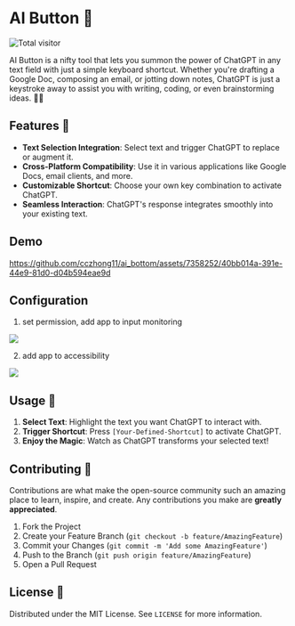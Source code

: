 # AI Button 🚀

![Total visitor](https://badge.tczhong.com/total.svg?repo_id=cczhong11.ai_button)

AI Button is a nifty tool that lets you summon the power of ChatGPT in any text field with just a simple keyboard shortcut. Whether you're drafting a Google Doc, composing an email, or jotting down notes, ChatGPT is just a keystroke away to assist you with writing, coding, or even brainstorming ideas. 🤖✨

## Features 🌟

- **Text Selection Integration**: Select text and trigger ChatGPT to replace or augment it.
- **Cross-Platform Compatibility**: Use it in various applications like Google Docs, email clients, and more.
- **Customizable Shortcut**: Choose your own key combination to activate ChatGPT.
- **Seamless Interaction**: ChatGPT's response integrates smoothly into your existing text.

## Demo

https://github.com/cczhong11/ai_bottom/assets/7358252/40bb014a-391e-44e9-81d0-d04b594eae9d


## Configuration

1. set permission, add app to input monitoring

![](https://tczimg.s3.amazonaws.com/vscode/578057803a4d47c7b20473ec92c52c29.png)

2. add app to accessibility

![](https://tczimg.s3.amazonaws.com/vscode/2c37ba1883d84bffad4b37bf3b318c6c.png)

## Usage 📖

1. **Select Text**: Highlight the text you want ChatGPT to interact with.
2. **Trigger Shortcut**: Press `[Your-Defined-Shortcut]` to activate ChatGPT.
3. **Enjoy the Magic**: Watch as ChatGPT transforms your selected text!

## Contributing 🤝

Contributions are what make the open-source community such an amazing place to learn, inspire, and create. Any contributions you make are **greatly appreciated**.

1. Fork the Project
2. Create your Feature Branch (`git checkout -b feature/AmazingFeature`)
3. Commit your Changes (`git commit -m 'Add some AmazingFeature'`)
4. Push to the Branch (`git push origin feature/AmazingFeature`)
5. Open a Pull Request

## License 📜

Distributed under the MIT License. See `LICENSE` for more information.

